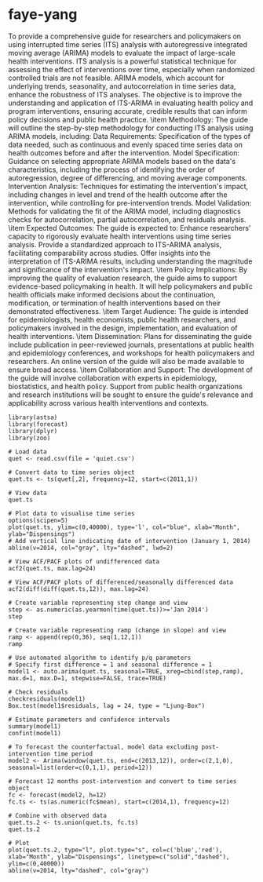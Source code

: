 # faye-yang
To provide a comprehensive guide for researchers and policymakers on using interrupted time series (ITS) analysis with autoregressive integrated moving average (ARIMA) models to evaluate the impact of large-scale health interventions. ITS analysis is a powerful statistical technique for assessing the effect of interventions over time, especially when randomized controlled trials are not feasible. ARIMA models, which account for underlying trends, seasonality, and autocorrelation in time series data, enhance the robustness of ITS analyses. The objective is to improve the understanding and application of ITS-ARIMA in evaluating health policy and program interventions, ensuring accurate, credible results that can inform policy decisions and public health practice.
\item Methodology:
The guide will outline the step-by-step methodology for conducting ITS analysis using ARIMA models, including:
Data Requirements: Specification of the types of data needed, such as continuous and evenly spaced time series data on health outcomes before and after the intervention.
Model Specification: Guidance on selecting appropriate ARIMA models based on the data's characteristics, including the process of identifying the order of autoregression, degree of differencing, and moving average components.
Intervention Analysis: Techniques for estimating the intervention's impact, including changes in level and trend of the health outcome after the intervention, while controlling for pre-intervention trends.
Model Validation: Methods for validating the fit of the ARIMA model, including diagnostics checks for autocorrelation, partial autocorrelation, and residuals analysis.
\item Expected Outcomes:
The guide is expected to:
Enhance researchers' capacity to rigorously evaluate health interventions using time series analysis.
Provide a standardized approach to ITS-ARIMA analysis, facilitating comparability across studies.
Offer insights into the interpretation of ITS-ARIMA results, including understanding the magnitude and significance of the intervention's impact.
\item Policy Implications:
By improving the quality of evaluation research, the guide aims to support evidence-based policymaking in health. It will help policymakers and public health officials make informed decisions about the continuation, modification, or termination of health interventions based on their demonstrated effectiveness.
\item Target Audience:
The guide is intended for epidemiologists, health economists, public health researchers, and policymakers involved in the design, implementation, and evaluation of health interventions.
\item Dissemination:
Plans for disseminating the guide include publication in peer-reviewed journals, presentations at public health and epidemiology conferences, and workshops for health policymakers and researchers. An online version of the guide will also be made available to ensure broad access.
\item Collaboration and Support:
The development of the guide will involve collaboration with experts in epidemiology, biostatistics, and health policy. Support from public health organizations and research institutions will be sought to ensure the guide's relevance and applicability across various health interventions and contexts.

```{r}
library(astsa)
library(forecast)
library(dplyr)
library(zoo)

# Load data
quet <- read.csv(file = 'quiet.csv')

# Convert data to time series object
quet.ts <- ts(quet[,2], frequency=12, start=c(2011,1))

# View data
quet.ts

# Plot data to visualise time series
options(scipen=5)
plot(quet.ts, ylim=c(0,40000), type='l', col="blue", xlab="Month", ylab="Dispensings")
# Add vertical line indicating date of intervention (January 1, 2014)
abline(v=2014, col="gray", lty="dashed", lwd=2)

# View ACF/PACF plots of undifferenced data
acf2(quet.ts, max.lag=24)

# View ACF/PACF plots of differenced/seasonally differenced data
acf2(diff(diff(quet.ts,12)), max.lag=24)

# Create variable representing step change and view
step <- as.numeric(as.yearmon(time(quet.ts))>='Jan 2014')
step

# Create variable representing ramp (change in slope) and view
ramp <- append(rep(0,36), seq(1,12,1))
ramp  

# Use automated algorithm to identify p/q parameters
# Specify first difference = 1 and seasonal difference = 1
model1 <- auto.arima(quet.ts, seasonal=TRUE, xreg=cbind(step,ramp), max.d=1, max.D=1, stepwise=FALSE, trace=TRUE)

# Check residuals
checkresiduals(model1)
Box.test(model1$residuals, lag = 24, type = "Ljung-Box")

# Estimate parameters and confidence intervals
summary(model1)
confint(model1)

# To forecast the counterfactual, model data excluding post-intervention time period
model2 <- Arima(window(quet.ts, end=c(2013,12)), order=c(2,1,0), seasonal=list(order=c(0,1,1), period=12))

# Forecast 12 months post-intervention and convert to time series object
fc <- forecast(model2, h=12)
fc.ts <- ts(as.numeric(fc$mean), start=c(2014,1), frequency=12)

# Combine with observed data
quet.ts.2 <- ts.union(quet.ts, fc.ts)
quet.ts.2

# Plot
plot(quet.ts.2, type="l", plot.type="s", col=c('blue','red'), xlab="Month", ylab="Dispensings", linetype=c("solid","dashed"), ylim=c(0,40000))
abline(v=2014, lty="dashed", col="gray")

```

